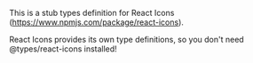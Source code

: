 This is a stub types definition for React Icons (https://www.npmjs.com/package/react-icons).

React Icons provides its own type definitions, so you don't need @types/react-icons installed!
